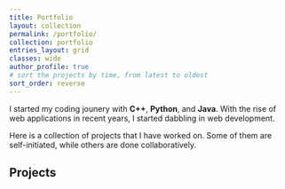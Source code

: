 ```yaml
---
title: Portfolio
layout: collection
permalink: /portfolio/
collection: portfolio
entries_layout: grid
classes: wide
author_profile: true
# sort the projects by time, from latest to oldest
sort_order: reverse 
---
```


I started my coding jounery with **C++**, **Python**, and **Java**. With the rise of web applications in recent years, I started dabbling in web development.

Here is a collection of projects that I have worked on. Some of them are self-initiated, while others are done collaboratively. 

## Projects
